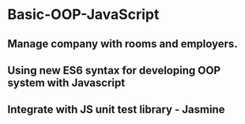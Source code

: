 # Basic-OOP-JavaScript
## Manage company with rooms and employers.
## Using new ES6 syntax for developing OOP system with Javascript
## Integrate with JS unit test library - Jasmine
